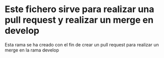# Este fichero sirve para realizar una pull request y realizar un merge en develop

Esta rama se ha creado con el fin de crear un pull request para realizar un merge en la rama develop